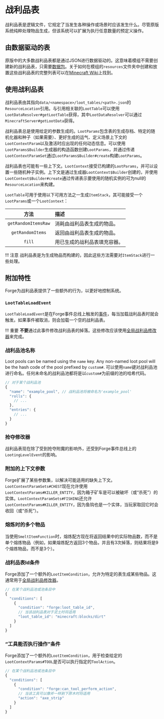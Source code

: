 战利品表
=======

战利品表是逻辑文件，它规定了当发生各种操作或场景时应该发生什么。尽管原版系统纯粹处理物品生成，但该系统可以扩展为执行任意数量的预定义操作。

由数据驱动的表
-------------

原版中的大多数战利品表都是通过JSON进行数据驱动的。这意味着模组不需要创建新的战利品表，只需要[数据包][datapack]。关于如何在模组的`resources`文件夹中创建和放置这些战利品表的完整列表可以在[Minecraft Wiki][wiki]上找到。

使用战利品表
-----------

战利品表由其指向`data/<namespace>/loot_tables/<path>.json`的`ResourceLocation`引用。与引用相关联的`LootTable`可以使用`LootDataResolver#getLootTable`获得，其中`LootDataResolver`可以通过`MinecraftServer#getLootData`获得。

战利品表总是使用给定的参数生成的。`LootParams`包含表的生成存档、特定的随机化器和种子（如果需要）、更好生成的运气、定义场景上下文的`LootContextParam`以及激活时应出现的任何动态信息。可以使用`LootParams$Builder`生成器的构造函数创建`LootParams`，并通过传递`LootContextParamSet`通过`LootParams$Builder#create`构建`LootParams`。

战利品表也可能有一些上下文。`LootContext`接受已构建的`LootParams`，并可以设置一些随机种子实例。上下文是通过生成器`LootContext$Builder`创建的，并使用`LootContext$Builder#create`通过传递表示要使用的随机实例的可为null的`ResourceLocation`来构建。

`LootTable`可用于使用以下可用方法之一生成`ItemStack`，其可能接受一个`LootParams`或一个`LootContext`：

方法                | 描述
:---:               | :---
`getRandomItemsRaw` | 消耗由战利品表生成的物品。
`getRandomItems`    | 返回由战利品表生成的物品。
`fill`              | 用已生成的战利品表填充容器。

!!! 注意
    战利品表是为生成物品而构建的，因此这些方法需要对`ItemStack`进行一些处理。

附加特性
-------

Forge为战利品表提供了一些额外的行为，以更好地控制系统。

### `LootTableLoadEvent`

`LootTableLoadEvent`是在Forge事件总线上触发的[事件][event]，每当加载战利品表时就会触发。如果事件被取消，则会加载一个空的战利品表。

!!! 重要
    **不要**通过此事件修改战利品表的掉落。这些修改应该使用[全局战利品修改器][glm]来完成。

### 战利品池名称

Loot pools can be named using the `name` key. Any non-named loot pool will be the hash code of the pool prefixed by `custom#`.
可以使用`name`键对战利品池进行命名。任何未命名的战利品池都将是以`custom#`为前缀的池的哈希代码。

```js
// 对于某个战利品池
{
  "name": "example_pool", // 战利品池将被命名为'example_pool'
  "rolls": {
    // ...
  },
  "entries": {
    // ...
  }
}
```

### 抢夺修改器

战利品表现在除了受到抢夺附魔的影响外，还受到Forge事件总线上的`LootingLevelEvent`的影响。

### 附加的上下文参数

Forge扩展了某些参数集，以解决可能适用的缺失上下文。`LootContextParamSets#CHEST`现在允许使用`LootContextParams#KILLER_ENTITY`，因为箱子矿车是可以被破坏（或“杀死”）的实体。`LootContextParamSets#FISHING`还允许`LootContextParams#KILLER_ENTITY`，因为鱼钩也是一个实体，当玩家取回它时会收回（或“杀死”）。

### 熔炼时的多个物品

当使用`SmeltItemFunction`时，熔炼配方现在将返回结果中的实际物品数，而不是单个熔炼物品（例如，如果熔炼配方返回3个物品，并且有3次掉落，则结果将是9个熔炼物品，而不是3个）。

### 战利品表Id条件

Forge添加了一个额外的`LootItemCondition`，允许为特定的表生成某些物品。这通常用于[全局战利品修改器][glm]。

```js
// 在某个战利品池或池条目中
{
  "conditions": [
    {
      "condition": "forge:loot_table_id",
      // 当该战利品表对于泥土时将适用
      "loot_table_id": "minecraft:blocks/dirt"
    }
  ]
}
```

### “工具能否执行操作”条件

Forge添加了一个额外的`LootItemCondition`，用于检查给定的`LootContextParams#TOOL`是否可以执行指定的`ToolAction`。

```js
// 在某个战利品池或池条目中
{
  "conditions": [
    {
      "condition": "forge:can_tool_perform_action",
      // 当该工具可以像斧一样剥下原木时将适用
      "action": "axe_strip"
    }
  ]
}
```

[datapack]: https://minecraft.fandom.com/wiki/Data_pack
[wiki]: https://minecraft.fandom.com/wiki/Loot_table
[event]: ../../concepts/events.md#creating-an-event-handler
[glm]: ./glm.md
